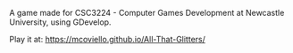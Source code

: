 A game made for CSC3224 - Computer Games Development at Newcastle University, using GDevelop.

Play it at: https://mcoviello.github.io/All-That-Glitters/
